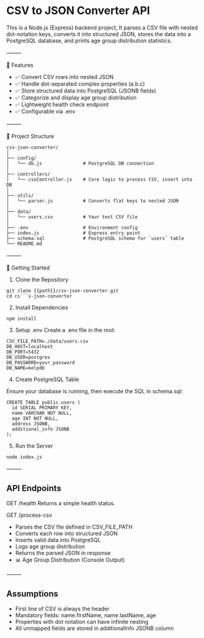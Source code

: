# CSV to JSON Converter API

This is a Node.js (Express) backend project, It parses a CSV file with nested dot-notation keys, converts it into structured JSON, stores the data into a PostgreSQL database, and prints age group distribution statistics.

⸻

🧰 Features
- ✅ Convert CSV rows into nested JSON
- ✅ Handle dot-separated complex properties (a.b.c)
- ✅ Store structured data into PostgreSQL (JSONB fields)
- ✅ Categorize and display age group distribution
- ✅ Lightweight health check endpoint
- ✅ Configurable via .env

⸻

📁 Project Structure
```
csv-json-converter/
│
├── config/
│   └── db.js               # PostgreSQL DB connection
│
├── controllers/
│   └── csvController.js    # Core logic to process CSV, insert into DB
│
├── utils/
│   └── parser.js           # Converts flat keys to nested JSON
│
├── data/
│   └── users.csv           # Your test CSV file
│
├── .env                    # Environment config
├── index.js                # Express entry point
├── schema.sql              # PostgreSQL schema for `users` table
└── README.md
```

⸻

🚀 Getting Started

1. Clone the Repository
```
git clone {{path}}/csv-json-converter.git
cd cs```v-json-converter
```
2. Install Dependencies
```
npm install
```
3. Setup .env
Create a .env file in the root:
```
CSV_FILE_PATH=./data/users.csv
DB_HOST=localhost
DB_PORT=5432
DB_USER=postgres
DB_PASSWORD=your_password
DB_NAME=kelpdb
```

4. Create PostgreSQL Table

Ensure your database is running, then execute the SQL in schema.sql:
```
CREATE TABLE public.users (
  id SERIAL PRIMARY KEY,
  name VARCHAR NOT NULL,
  age INT NOT NULL,
  address JSONB,
  additional_info JSONB
);
```

5. Run the Server
```
node index.js
```

⸻

## API Endpoints

GET /health
Returns a simple health status.

GET /process-csv
- Parses the CSV file defined in CSV_FILE_PATH
- Converts each row into structured JSON
- Inserts valid data into PostgreSQL
- Logs age group distribution
- Returns the parsed JSON in response
- 📊 Age Group Distribution (Console Output)


⸻

## Assumptions
- First line of CSV is always the header
- Mandatory fields: name.firstName, name.lastName, age
- Properties with dot notation can have infinite nesting
- All unmapped fields are stored in additionalInfo JSONB column
